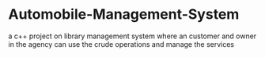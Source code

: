 # Automobile-Management-System
a c++ project on library management system where an customer and owner in the agency can use the crude operations and manage the services
